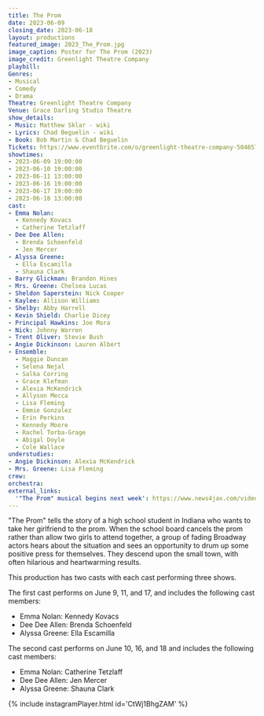 ```yaml
---
title: The Prom
date: 2023-06-09
closing_date: 2023-06-18
layout: productions
featured_image: 2023_The_Prom.jpg
image_caption: Poster for The Prom (2023)
image_credit: Greenlight Theatre Company
playbill:
Genres:
- Musical
- Comedy
- Drama
Theatre: Greenlight Theatre Company
Venue: Grace Darling Studio Theatre
show_details:
- Music: Matthew Sklar - wiki
- Lyrics: Chad Beguelin - wiki
- Book: Bob Martin & Chad Beguelin
Tickets: https://www.eventbrite.com/o/greenlight-theatre-company-50485732523
showtimes:
- 2023-06-09 19:00:00
- 2023-06-10 19:00:00
- 2023-06-11 13:00:00
- 2023-06-16 19:00:00
- 2023-06-17 19:00:00
- 2023-06-18 13:00:00
cast:
- Emma Nolan:
  - Kennedy Kovacs
  - Catherine Tetzlaff
- Dee Dee Allen:
  - Brenda Schoenfeld
  - Jen Mercer
- Alyssa Greene:
  - Ella Escamilla
  - Shauna Clark
- Barry Glickman: Brandon Hines
- Mrs. Greene: Chelsea Lucas
- Sheldon Saperstein: Nick Cooper
- Kaylee: Allison Williams
- Shelby: Abby Harrell
- Kevin Shield: Charlie Dicey
- Principal Hawkins: Joe Mora
- Nick: Johnny Warren
- Trent Oliver: Stevie Bush
- Angie Dickinson: Lauren Albert
- Ensemble:
  - Maggie Duncan
  - Selena Nejal
  - Salka Corring
  - Grace Klefman
  - Alexia McKendrick
  - Allyson Mecca
  - Lisa Fleming
  - Emmie Gonzalez
  - Erin Perkins
  - Kennedy Moore
  - Rachel Torba-Grage
  - Abigal Doyle
  - Cole Wallace
understudies:
- Angie Dickinson: Alexia McKendrick
- Mrs. Greene: Lisa Fleming
crew:
orchestra:
external_links:
  '"The Prom" musical begins next week': https://www.news4jax.com/video/morning-show/2023/06/03/the-prom-musical-begins-next-week/
---
```

"The Prom" tells the story of a high school student in Indiana who wants to take her girlfriend to the prom. When the school board cancels the prom rather than allow two girls to attend together, a group of fading Broadway actors hears about the situation and sees an opportunity to drum up some positive press for themselves. They descend upon the small town, with often hilarious and heartwarming results.

This production has two casts with each cast performing three shows. 

The first cast performs on June 9, 11, and 17, and includes the following cast members:
- Emma Nolan: Kennedy Kovacs
- Dee Dee Allen: Brenda Schoenfeld
- Alyssa Greene: Ella Escamilla

The second cast performs on June 10, 16, and 18 and includes the following cast members:
- Emma Nolan: Catherine Tetzlaff
- Dee Dee Allen: Jen Mercer
- Alyssa Greene: Shauna Clark

{% include instagramPlayer.html id='CtWj1BhgZAM' %}